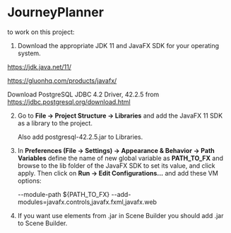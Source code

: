 # JourneyPlanner

to work on this project:

1. Download the appropriate JDK 11 and JavaFX SDK for your operating system.

https://jdk.java.net/11/

https://gluonhq.com/products/javafx/

Download PostgreSQL JDBC 4.2 Driver, 42.2.5 from
https://jdbc.postgresql.org/download.html 

2.  Go to **File -> Project Structure -> Libraries** and add the JavaFX 11 SDK as a library to the project.
    
    Also add postgresql-42.2.5.jar to Libraries.

3. 
    In **Preferences (File -> Settings) -> Appearance & Behavior -> Path Variables**
     define the name of new global variable as **PATH_TO_FX** and browse to the lib folder of the JavaFX SDK to set its value,
      and click apply.
    Then click on **Run -> Edit Configurations...** and add these VM options:
    
    --module-path ${PATH_TO_FX} --add-modules=javafx.controls,javafx.fxml,javafx.web
    
    
4. If you want use elements from .jar in Scene Builder you should add .jar to Scene Builder.